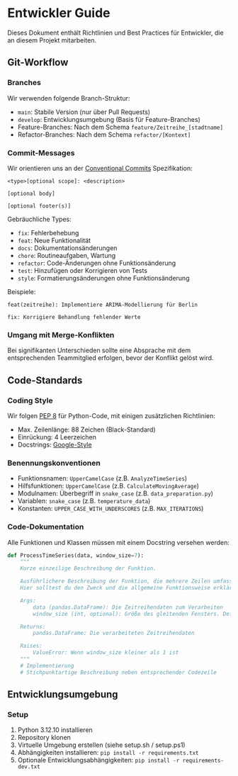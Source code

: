 # Entwickler Guide

Dieses Dokument enthält Richtlinien und Best Practices für Entwickler, die an diesem Projekt mitarbeiten.

## Git-Workflow

### Branches

Wir verwenden folgende Branch-Struktur:
- `main`: Stabile Version (nur über Pull Requests)
- `develop`: Entwicklungsumgebung (Basis für Feature-Branches)
- Feature-Branches: Nach dem Schema `feature/Zeitreihe_[stadtname]`
- Refactor-Branches: Nach dem Schema `refactor/[Kontext]`

### Commit-Messages

Wir orientieren uns an der [Conventional Commits](https://www.conventionalcommits.org/en/v1.0.0/) Spezifikation:

```
<type>[optional scope]: <description>

[optional body]

[optional footer(s)]
```

Gebräuchliche Types:
- `fix`: Fehlerbehebung
- `feat`: Neue Funktionalität
- `docs`: Dokumentationsänderungen
- `chore`: Routineaufgaben, Wartung
- `refactor`: Code-Änderungen ohne Funktionsänderung
- `test`: Hinzufügen oder Korrigieren von Tests
- `style`: Formatierungsänderungen ohne Funktionsänderung

Beispiele:
```
feat(zeitreihe): Implementiere ARIMA-Modellierung für Berlin

fix: Korrigiere Behandlung fehlender Werte
```

### Umgang mit Merge-Konflikten

Bei signifikanten Unterschieden sollte eine Absprache mit dem entsprechenden Teammitglied erfolgen, bevor der Konflikt gelöst wird.

## Code-Standards

### Coding Style

Wir folgen [PEP 8](https://peps.python.org/pep-0008/) für Python-Code, mit einigen zusätzlichen Richtlinien:
- Max. Zeilenlänge: 88 Zeichen (Black-Standard)
- Einrückung: 4 Leerzeichen
- Docstrings: [Google-Style](https://google.github.io/styleguide/pyguide.html#38-comments-and-docstrings)

### Benennungskonventionen

- Funktionsnamen: `UpperCamelCase` (z.B. `AnalyzeTimeSeries`)
- Hilfsfunktionen: `UpperCamelCase` (z.B. `CalculateMovingAverage`)
- Modulnamen: Überbegriff in `snake_case` (z.B. `data_preparation.py`)
- Variablen: `snake_case` (z.B. `temperature_data`)
- Konstanten: `UPPER_CASE_WITH_UNDERSCORES` (z.B. `MAX_ITERATIONS`)

### Code-Dokumentation

Alle Funktionen und Klassen müssen mit einem Docstring versehen werden:

```python
def ProcessTimeSeries(data, window_size=7):
    """
    Kurze einzeilige Beschreibung der Funktion.

    Ausführlichere Beschreibung der Funktion, die mehrere Zeilen umfassen kann.
    Hier solltest du den Zweck und die allgemeine Funktionsweise erklären.

    Args:
        data (pandas.DataFrame): Die Zeitreihendaten zum Verarbeiten
        window_size (int, optional): Größe des gleitenden Fensters. Default ist 7.

    Returns:
        pandas.DataFrame: Die verarbeiteten Zeitreihendaten

    Raises:
        ValueError: Wenn window_size kleiner als 1 ist
    """
    # Implementierung
    # Stichpunktartige Beschreibung neben entsprechender Codezeile
```

## Entwicklungsumgebung

### Setup

1. Python 3.12.10 installieren
2. Repository klonen
3. Virtuelle Umgebung erstellen (siehe setup.sh / setup.ps1)
4. Abhängigkeiten installieren: `pip install -r requirements.txt`
5. Optionale Entwicklungsabhängigkeiten: `pip install -r requirements-dev.txt`

